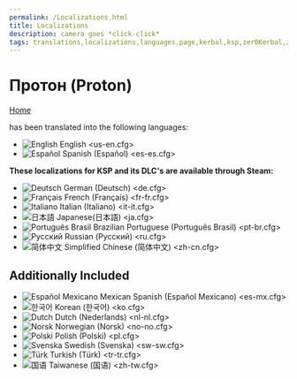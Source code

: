 ```yaml
---
permalink: /Localizations.html
title: Localizations
description: camera goes *click-click*
tags: translations,localizations,languages,page,kerbal,ksp,zer0Kerbal,zedK
---
```


<!-- Localizations.md v1.1.8.0
Протон (Proton)
created: 01 Feb 2022
updated: 15 May 2023 -->

<script src="https://kit.fontawesome.com/0ea5493613.js" crossorigin="anonymous"></script>
<div class="fa-3x">
  <i class="fa fa-language fa-beat-fade" style="--fa-beat-fade-opacity: 0.1; --fa-beat-fade-scale: 1.25; color: #BADA55"></i>
</div>

# Протон (Proton)

[Home](./index.md)

has been translated into the following languages:

* ![English][EN] English <us-en.cfg>
* ![Español][ES] Spanish (Español) <es-es.cfg>

__These localizations for KSP and its DLC's are available through Steam:__

* ![Deutsch][DE] German (Deutsch) <de.cfg>
* ![Français][FR] French (Français) <fr-fr.cfg>
* ![Italiano][IT] Italian (Italiano) <it-it.cfg>
* ![日本語][JA] Japanese(日本語) <ja.cfg>
* ![Português Brasil][BR] Brazilian Portuguese (Português Brasil) <pt-br.cfg>
* ![Русский][RU] Russian (Русский) <ru.cfg>
* ![简体中文][CN] Simplified Chinese (简体中文) <zh-cn.cfg>

## Additionally Included

* ![Español Mexicano][MX] Mexican Spanish (Español Mexicano) <es-mx.cfg>
* ![한국어][KO] Korean (한국어) <ko.cfg>
* ![Dutch][NL] Dutch (Nederlands) <nl-nl.cfg>
* ![Norsk][NO] Norwegian (Norsk) <no-no.cfg>
* ![Polski][PO] Polish (Polski) <pl.cfg>
* ![Svenska][SW] Swedish (Svenska) <sw-sw.cfg>
* ![Türk][TR] Turkish (Türk) <tr-tr.cfg>
* ![国语][TW] Taiwanese (国语) <zh-tw.cfg>

<!-- Localization -->
[lreadme]: https://github.com/zer0Kerbal/zer0Kerbal/blob/master/Localization/readme.md "Localization Readme"
[qstart]: https://github.com/zer0Kerbal/zer0Kerbal/blob/master/Localization/quickstart.md "Quickstart"

[EN]: https://raw.githubusercontent.com/zer0Kerbal/zer0Kerbal/master/img/EN.png "English"
[BR]: https://raw.githubusercontent.com/zer0Kerbal/zer0Kerbal/master/img/BR.png "Português Brasil"
[CN]: https://raw.githubusercontent.com/zer0Kerbal/zer0Kerbal/master/img/CH.png "中文"
[DE]: https://raw.githubusercontent.com/zer0Kerbal/zer0Kerbal/master/img/DE.png "Deutsch"
[ES]: https://raw.githubusercontent.com/zer0Kerbal/zer0Kerbal/master/img/ES.png "Español"
[FR]: https://raw.githubusercontent.com/zer0Kerbal/zer0Kerbal/master/img/FR.png "Français"
[IT]: https://raw.githubusercontent.com/zer0Kerbal/zer0Kerbal/master/img/IT.png "Italiano"
[JA]: https://raw.githubusercontent.com/zer0Kerbal/zer0Kerbal/master/img/JA.png "日本語"
[KO]: https://raw.githubusercontent.com/zer0Kerbal/zer0Kerbal/master/img/KO.png "한국어"
[MX]: https://raw.githubusercontent.com/zer0Kerbal/zer0Kerbal/master/img/MX.png "Mexicano Español"
[NL]: https://raw.githubusercontent.com/zer0Kerbal/zer0Kerbal/master/img/NL.png "Dutch"
[NO]: https://raw.githubusercontent.com/zer0Kerbal/zer0Kerbal/master/img/NO.png "Norsk"
[PO]: https://raw.githubusercontent.com/zer0Kerbal/zer0Kerbal/master/img/PO.png "Polski"
[RU]: https://raw.githubusercontent.com/zer0Kerbal/zer0Kerbal/master/img/RU.png "Русский"
[SW]: https://raw.githubusercontent.com/zer0Kerbal/zer0Kerbal/master/img/SW.png "Svenska"
[TR]: https://raw.githubusercontent.com/zer0Kerbal/zer0Kerbal/master/img/TR.png "Türk"
[TW]: https://raw.githubusercontent.com/zer0Kerbal/zer0Kerbal/master/img/TW.png "国语"

<!-- THIS FILE: CC BY-ND 4.0 by zer0Kerbal -->
